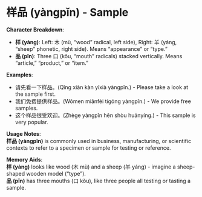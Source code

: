 # **样品 (yàngpǐn) - Sample**

**Character Breakdown**:  
- **样 (yàng)**: Left: 木 (mù, “wood” radical, left side), Right: 羊 (yáng, “sheep” phonetic, right side). Means “appearance” or “type.”  
- **品 (pǐn)**: Three 口 (kǒu, “mouth” radicals) stacked vertically. Means “article,” “product,” or “item.”

**Examples**:  
- 请先看一下样品。(Qǐng xiān kàn yīxià yàngpǐn.) - Please take a look at the sample first.  
- 我们免费提供样品。(Wǒmen miǎnfèi tígōng yàngpǐn.) - We provide free samples.  
- 这个样品很受欢迎。(Zhège yàngpǐn hěn shòu huānyíng.) - This sample is very popular.

**Usage Notes**:  
**样品 (yàngpǐn)** is commonly used in business, manufacturing, or scientific contexts to refer to a specimen or sample for testing or reference.

**Memory Aids**:  
**样 (yàng)** looks like wood (木 mù) and a sheep (羊 yáng) - imagine a sheep-shaped wooden model (“type”).  
**品 (pǐn)** has three mouths (口 kǒu), like three people all testing or tasting a sample.